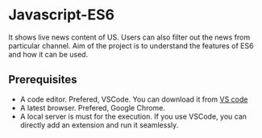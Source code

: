 # Javascript-ES6

It shows live news content of US. Users can also filter out the news from particular channel. Aim of the project is to understand the features of ES6 and how it can be used.


## Prerequisites

- A code editor. Prefered, VSCode. You can download it from [VS code](https://code.visualstudio.com/Download)
- A latest browser. Prefered, Google Chrome.
- A local server is must for the execution. If you use VSCode, you can directly add an extension and run it seamlessly.

